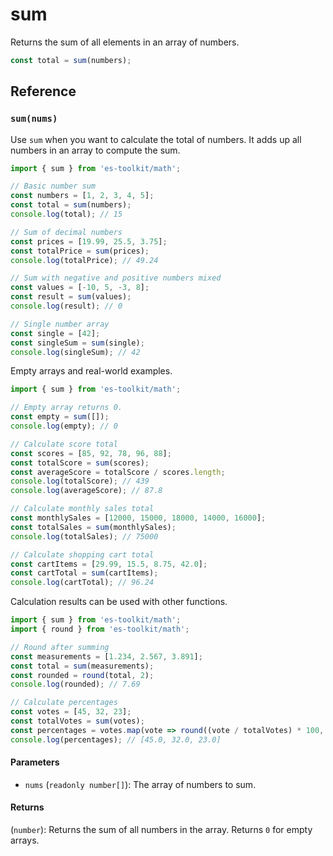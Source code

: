# sum

Returns the sum of all elements in an array of numbers.

```typescript
const total = sum(numbers);
```

## Reference

### `sum(nums)`

Use `sum` when you want to calculate the total of numbers. It adds up all numbers in an array to compute the sum.

```typescript
import { sum } from 'es-toolkit/math';

// Basic number sum
const numbers = [1, 2, 3, 4, 5];
const total = sum(numbers);
console.log(total); // 15

// Sum of decimal numbers
const prices = [19.99, 25.5, 3.75];
const totalPrice = sum(prices);
console.log(totalPrice); // 49.24

// Sum with negative and positive numbers mixed
const values = [-10, 5, -3, 8];
const result = sum(values);
console.log(result); // 0

// Single number array
const single = [42];
const singleSum = sum(single);
console.log(singleSum); // 42
```

Empty arrays and real-world examples.

```typescript
import { sum } from 'es-toolkit/math';

// Empty array returns 0.
const empty = sum([]);
console.log(empty); // 0

// Calculate score total
const scores = [85, 92, 78, 96, 88];
const totalScore = sum(scores);
const averageScore = totalScore / scores.length;
console.log(totalScore); // 439
console.log(averageScore); // 87.8

// Calculate monthly sales total
const monthlySales = [12000, 15000, 18000, 14000, 16000];
const totalSales = sum(monthlySales);
console.log(totalSales); // 75000

// Calculate shopping cart total
const cartItems = [29.99, 15.5, 8.75, 42.0];
const cartTotal = sum(cartItems);
console.log(cartTotal); // 96.24
```

Calculation results can be used with other functions.

```typescript
import { sum } from 'es-toolkit/math';
import { round } from 'es-toolkit/math';

// Round after summing
const measurements = [1.234, 2.567, 3.891];
const total = sum(measurements);
const rounded = round(total, 2);
console.log(rounded); // 7.69

// Calculate percentages
const votes = [45, 32, 23];
const totalVotes = sum(votes);
const percentages = votes.map(vote => round((vote / totalVotes) * 100, 1));
console.log(percentages); // [45.0, 32.0, 23.0]
```

#### Parameters

- `nums` (`readonly number[]`): The array of numbers to sum.

#### Returns

(`number`): Returns the sum of all numbers in the array. Returns `0` for empty arrays.
